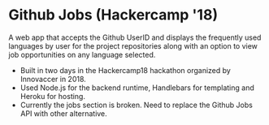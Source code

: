 # Github Jobs (Hackercamp '18)

A web app that accepts the Github UserID and displays the frequently used languages by user for the project repositories along with an option to view job opportunities on any language selected.

* Built in two days in the Hackercamp18 hackathon organized by Innovaccer in 2018.
* Used Node.js for the backend runtime, Handlebars for templating and Heroku for hosting.
* Currently the jobs section is broken. Need to replace the Github Jobs API with other alternative.


